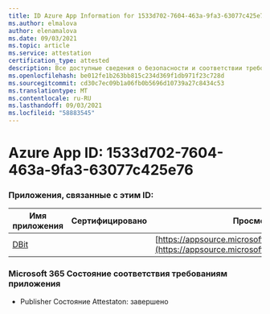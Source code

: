 ```yaml
---
title: ID Azure App Information for 1533d702-7604-463a-9fa3-63077c425e76
ms.author: elmalova
author: elenamalova
ms.date: 09/03/2021
ms.topic: article
ms.service: attestation
certification_type: attested
description: Все доступные сведения о безопасности и соответствии требованиям для 1533d702-7604-463a-9fa3-63077c425e76.
ms.openlocfilehash: be012fe1b263bb815c234d369f1db971f23c728d
ms.sourcegitcommit: cd30c7ec09b1a06fb0b5696d10739a27c8434c53
ms.translationtype: MT
ms.contentlocale: ru-RU
ms.lasthandoff: 09/03/2021
ms.locfileid: "58883545"
---
```

# <a name="azure-app-id-1533d702-7604-463a-9fa3-63077c425e76"></a>Azure App ID: 1533d702-7604-463a-9fa3-63077c425e76


### <a name="apps-associated-with-this-id"></a>Приложения, связанные с этим ID:
| **Имя приложения** | **Сертифицировано** | **Просмотр в AppSource** |
|--------------|---------------|-----------------------|
| [DBit](https://docs.microsoft.com/microsoft-365-app-certification/forward/WA200001536) |  | [https://appsource.microsoft.com/product/office/WA200001536](https://appsource.microsoft.com/product/office/WA200001536) |

### <a name="microsoft-365-app-compliance-status"></a>Microsoft 365 Состояние соответствия требованиям приложения
- Publisher Состояние Attestaton: завершено
